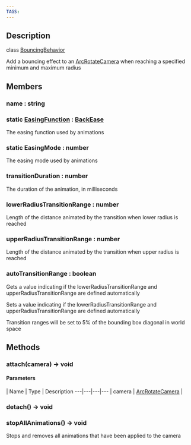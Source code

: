 ```yaml
---
TAGS:
---
```

## Description

class [BouncingBehavior](/classes/3.1/BouncingBehavior)

Add a bouncing effect to an [ArcRotateCamera](/classes/3.1/ArcRotateCamera) when reaching a specified minimum and maximum radius

## Members

### name : string



### static [EasingFunction](/classes/3.1/EasingFunction) : [BackEase](/classes/3.1/BackEase)

The easing function used by animations

### static EasingMode : number

The easing mode used by animations

### transitionDuration : number

The duration of the animation, in milliseconds

### lowerRadiusTransitionRange : number

Length of the distance animated by the transition when lower radius is reached

### upperRadiusTransitionRange : number

Length of the distance animated by the transition when upper radius is reached

### autoTransitionRange : boolean

Gets a value indicating if the lowerRadiusTransitionRange and upperRadiusTransitionRange are defined automatically

Sets a value indicating if the lowerRadiusTransitionRange and upperRadiusTransitionRange are defined automatically

Transition ranges will be set to 5% of the bounding box diagonal in world space

## Methods

### attach(camera) &rarr; void



#### Parameters
 | Name | Type | Description
---|---|---|---
 | camera | [ArcRotateCamera](/classes/3.1/ArcRotateCamera) | 

### detach() &rarr; void


### stopAllAnimations() &rarr; void

Stops and removes all animations that have been applied to the camera
